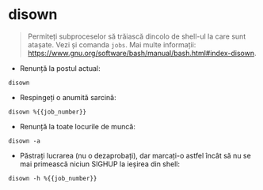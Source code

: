 # disown

> Permiteți subproceselor să trăiască dincolo de shell-ul la care sunt atașate.
> Vezi și comanda `jobs`.
> Mai multe informații: <https://www.gnu.org/software/bash/manual/bash.html#index-disown>.

- Renunță la postul actual:

`disown`

- Respingeți o anumită sarcină:

`disown %{{job_number}}`

- Renunță la toate locurile de muncă:

`disown -a`

- Păstrați lucrarea (nu o dezaprobați), dar marcați-o astfel încât să nu se mai primească niciun SIGHUP la ieșirea din shell:

`disown -h %{{job_number}}`
